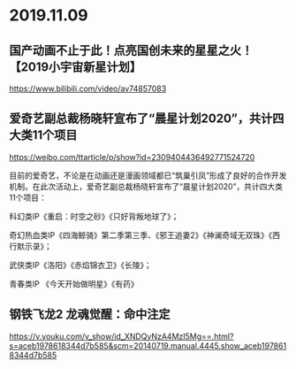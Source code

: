 # 2019.11.09


## 国产动画不止于此！点亮国创未来的星星之火！【2019小宇宙新星计划】 

https://www.bilibili.com/video/av74857083


## 爱奇艺副总裁杨晓轩宣布了“晨星计划2020”，共计四大类11个项目

https://weibo.com/ttarticle/p/show?id=2309404436492771524720

目前的爱奇艺，不论是在动画还是漫画领域都已“筑巢引凤”形成了良好的合作开发机制。在此次活动上，爱奇艺副总裁杨晓轩宣布了“晨星计划2020”，共计四大类11个项目：

科幻类IP《重启：时空之砂》《只好背叛地球了》；

奇幻热血类IP《四海鲸骑》第二季第三季、《邪王追妻2》《神澜奇域无双珠》《西行默示录》；

武侠类IP《洛阳》《赤焰锦衣卫》《长陵》；

青春类IP 《今天开始做明星》《有药》


## 钢铁飞龙2 龙魂觉醒：命中注定

https://v.youku.com/v_show/id_XNDQyNzA4MzI5Mg==.html?s=aceb1978618344d7b585&scm=20140719.manual.4445.show_aceb1978618344d7b585


